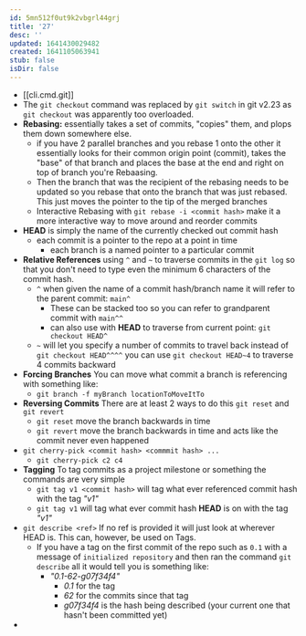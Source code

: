 ```yaml
---
id: 5mn512f0ut9k2vbgrl44grj
title: '27'
desc: ''
updated: 1641430029482
created: 1641105063941
stub: false
isDir: false
---
```


-  [[cli.cmd.git]] 
  - The `git checkout` command was replaced by `git switch` in git v2.23 as `git checkout` was apparently too overloaded.
  - **Rebasing:** essentially takes a set of commits, "copies" them, and plops them down somewhere else.
    - if you have 2 parallel branches and you rebase 1 onto the other it essentially looks for their common origin point (commit), takes the "base" of that branch and places the base at the end and right on top of branch you're Rebaasing.
    - Then the branch that was the recipient of the rebasing needs to be updated so you rebase that onto the branch that was just rebased. This just moves the pointer to the tip of the merged branches
    - Interactive Rebasing with `git rebase -i <commit hash>` make it a more interactive way to move around and reorder commits
  - **HEAD** is simply the name of the currently checked out commit hash
    - each commit is a pointer to the repo at a point in time
      - each branch is a named pointer to a particular commit
  - **Relative References** using `^` and `~` to traverse commits in the `git log` so that you don't need to type even the minimum 6 characters of the commit hash.
    - `^` when given the name of a commit hash/branch name it will refer to the parent commit: `main^`
      - These can be stacked too so you can refer to grandparent commit with `main^^`
      - can also use with **HEAD** to traverse from current point: `git checkout HEAD^`
    - `~` will let you specify a number of commits to travel back instead of `git checkout HEAD^^^^` you can use `git checkout HEAD~4` to traverse 4 commits backward
  - **Forcing Branches** You can move what commit a branch is referencing with something like:
    - `git branch -f myBranch locationToMoveItTo`
  - **Reversing Commits** There are at least 2 ways to do this `git reset` and `git revert`
    - `git reset` move the branch backwards in time
    - `git revert` move the branch backwards in time and acts like the commit never even happened
  - `git cherry-pick <commit hash> <commmit hash> ...`
    - `git cherry-pick c2 c4`
  - **Tagging** To tag commits as a project milestone or something the commands are very simple
    - `git tag v1 <commit hash>` will tag what ever referenced commit hash with the tag _"v1"_
    - `git tag v1` will tag what ever commit hash **HEAD** is on with the tag _"v1"_
  - `git describe <ref>` If no ref is provided it will just look at wherever HEAD is. This can, however, be used on Tags.
    - If you have a tag on the first commit of the repo such as `0.1` with a message of `initialized repository` and then ran the command `git describe` all it would tell you is something like:
      - _"0.1-62-g07f34f4"_
        - _0.1_ for the tag
        - _62_ for the commits since that tag
        - _g07f34f4_ is the hash being described (your current one that hasn't been committed yet)
  -

